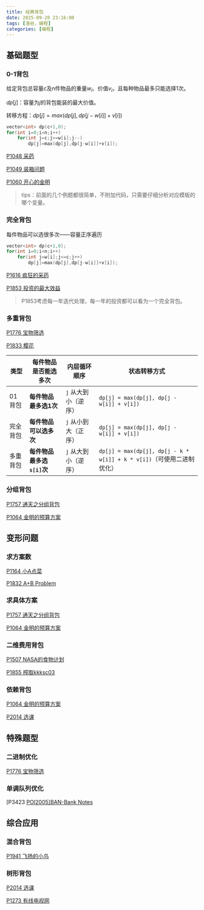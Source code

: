 ```yaml
---
title: 经典背包
date: 2025-09-20 23:16:00
tags: [洛谷，编程]
categories: [编程]
---
```


## 基础题型

### 0-1背包

给定背包总容量$c$及n件物品的重量$w_i$、价值$v_i$，且每种物品最多只能选择1次。

$dp[j]$：容量为$j$的背包能装的最大价值。

转移方程：$dp[j]=max(dp[j],dp[j-w[i]]+v[i])$

```c++
vector<int> dp(c+1,0);
for(int i=0;i<n;i++)
    for(int j=c;j>=w[i];j--)
        dp[j]=max(dp[j],dp[j-w[i]]+v[i]);
```

[P1048 采药](https://www.luogu.com.cn/problem/P1048)

[P1049 装箱问题](https://www.luogu.com.cn/problem/P1049)

[P1060 开心的金明](https://www.luogu.com.cn/problem/P1060)

> tips：前面的几个例题都很简单，不附加代码，只需要仔细分析对应模板的哪个变量。

### 完全背包

每件物品可以选很多次——容量正序遍历

```c++
vector<int> dp(c+1,0);
for(int i=0;i<n;i++)
    for(int j=w[i];j<=c;j++)
        dp[j]=max(dp[j],dp[j-w[i]]+v[i]);
```

[P1616 疯狂的采药](https://www.luogu.com.cn/problem/P1616)

[P1853 投资的最大效益](https://www.luogu.com.cn/problem/P1853)

> P1853考虑每一年迭代处理，每一年的投资都可以看为一个完全背包。

### 多重背包

[P1776 宝物筛选](https://www.luogu.com.cn/problem/P1776)

[P1833 樱花](https://www.luogu.com.cn/problem/P1833)

| 类型     | 每件物品是否能选多次       | 内层循环顺序         | 状态转移方式                                                 |
| -------- | -------------------------- | -------------------- | ------------------------------------------------------------ |
| 01背包   | **每件物品最多选1次**      | `j` 从大到小（逆序） | `dp[j] = max(dp[j], dp[j - w[i]] + v[i])`                    |
| 完全背包 | **每件物品可以选多次**     | `j` 从小到大（正序） | `dp[j] = max(dp[j], dp[j - w[i]] + v[i])`                    |
| 多重背包 | **每件物品最多选`s[i]`次** | `j` 从大到小（逆序） | `dp[j] = max(dp[j], dp[j - k * w[i]] + k * v[i])`（可使用二进制优化） |

### 分组背包

[P1757 通天之分组背包](https://www.luogu.com.cn/problem/P1757)

[P1064 金明的预算方案](https://www.luogu.com.cn/problem/P1064)

## 变形问题

### 求方案数

[P1164 小A点菜](https://www.luogu.com.cn/problem/P1164)

[P1832 A+B Problem](https://www.luogu.com.cn/problem/P1832)

### 求具体方案

[P1757 通天之分组背包](https://www.luogu.com.cn/problem/P1757)

[P1064 金明的预算方案](https://www.luogu.com.cn/problem/P1064)

### 二维费用背包

[P1507 NASA的食物计划](https://www.luogu.com.cn/problem/P1507)

[P1855 榨取kkksc03](https://www.luogu.com.cn/problem/P1855)

### 依赖背包

[P1064 金明的预算方案](https://www.luogu.com.cn/problem/P1064)

[P2014 选课](https://www.luogu.com.cn/problem/P2014)

## 特殊题型

### 二进制优化

[P1776 宝物筛选](https://www.luogu.com.cn/problem/P1776)

### 单调队列优化

[P3423 [POI2005\]BAN-Bank Notes](https://www.luogu.com.cn/problem/P3423)

## 综合应用

### 混合背包

[P1941 飞扬的小鸟](https://www.luogu.com.cn/problem/P1941)

### 树形背包

[P2014 选课](https://www.luogu.com.cn/problem/P2014)

[P1273 有线电视网](https://www.luogu.com.cn/problem/P1273)